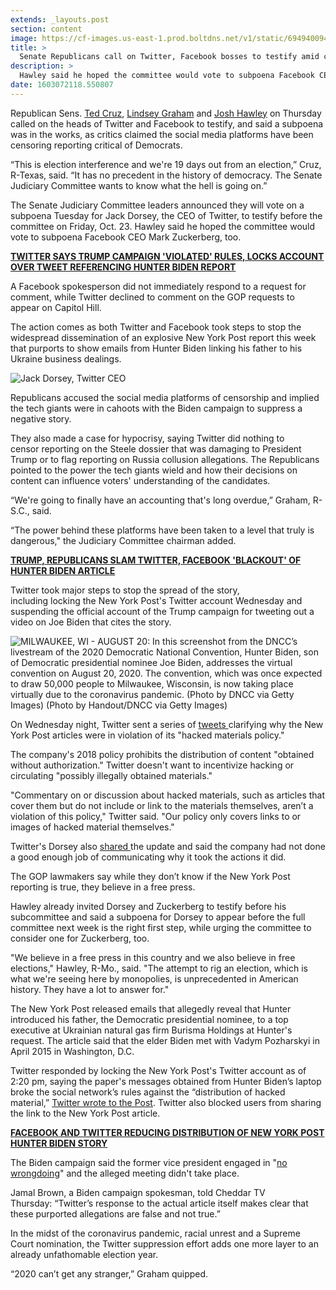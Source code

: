 ```yaml
--- 
extends: _layouts.post 
section: content 
image: https://cf-images.us-east-1.prod.boltdns.net/v1/static/694940094001/f5f579c5-5030-4423-b9e1-8fe468c5fd27/48872e05-c26d-4280-af7f-8bcd227b4da0/1280x720/match/image.jpg 
title: > 
  Senate Republicans call on Twitter, Facebook bosses to testify amid censorship claims, say subpoena in works 
description: > 
  Hawley said he hoped the committee would vote to subpoena Facebook CEO Mark Zuckerberg, too.Republicans accused the social media platforms of censorship and implied the tech giants were in cahoots with the Biden campaign to suppress a negative story.The GOP lawmakers say while they don’t know if the New York Post reporting is true, they believe in a free press.Twitter also blocked users from sharing the link to the New York Post article.FACEBOOK AND TWITTER REDUCING DISTRIBUTION OF NEW YORK POST HUNTER BIDEN STORYThe Biden campaign said the former vice president engaged in "no wrongdoing" and the alleged meeting didn't take place. 
date: 1603072118.550807 
--- 
```

<div><p class="speakable">Republican Sens. <a href="https://www.foxnews.com/category/person/ted-cruz" target="_blank">Ted Cruz</a>, <a href="https://www.foxnews.com/category/person/lindsey-graham" target="_blank">Lindsey Graham</a> and <a href="https://www.foxnews.com/person/h/josh-hawley" target="_blank">Josh Hawley</a> on Thursday called on the heads of Twitter and Facebook to testify, and said a subpoena was in the works, as critics claimed the social media platforms have been censoring reporting critical of Democrats.</p><p class="ad gam"></p><p class="ad gam"></p><p class="ad gam"></p><p class="speakable">&#8220;This is election interference and we're 19 days out from an election,&#8221; Cruz, R-Texas,&#160;said. &#8220;It has no precedent in the history of democracy. The Senate Judiciary Committee wants to know what the hell is going on.&#8221;</p><p>The Senate Judiciary Committee leaders announced they will vote on a subpoena Tuesday for Jack Dorsey, the CEO of Twitter, to testify before the committee on Friday, Oct. 23.&#160;Hawley said he hoped the committee would vote to subpoena Facebook CEO Mark&#160;Zuckerberg, too.&#160;</p><p><a href="https://www.foxnews.com/politics/twitter-trump-campaign-account-video-hunter-biden" target="_blank"><strong>TWITTER SAYS TRUMP CAMPAIGN 'VIOLATED' RULES, LOCKS ACCOUNT OVER TWEET REFERENCING HUNTER BIDEN REPORT</strong></a></p><p class="ad gam"></p><p>A Facebook spokesperson did not immediately respond to a request for comment, while&#160;Twitter declined to comment on the GOP requests&#160;to appear on Capitol Hill.</p><p class="ad gam"></p><p>The action comes as both Twitter and Facebook took steps to stop the widespread dissemination of an explosive New York Post&#160;report this week that purports to show emails from Hunter Biden linking his father to his Ukraine business dealings.&#160;</p><img src="https://a57.foxnews.com/static.foxnews.com/foxnews.com/content/uploads/2020/10/640/320/4dorsey-newsletter-xx.jpg?ve=1&amp;tl=1" alt="Jack Dorsey, Twitter CEO"><p>Republicans accused&#160;the social media platforms of censorship and implied the tech giants were in cahoots with the Biden campaign to suppress a negative story.</p><p class="ad gam"></p><p>They also made a case for hypocrisy, saying Twitter did nothing to censor&#160;reporting on the Steele dossier that was damaging to President Trump or to flag reporting on Russia collusion allegations. The Republicans pointed to the power the tech giants wield and how their decisions on content can influence voters' understanding of the candidates.</p><p class="ad gam"></p><p>&#8220;We're going to finally have an accounting that's long overdue,&#8221; Graham, R-S.C., said.</p><p class="ad gam"></p><p>&#8220;The power behind these platforms have been taken to a level that truly is dangerous," the Judiciary Committee chairman added.</p><p class="ad gam"></p><p><a href="https://www.foxnews.com/politics/republican-twitter-facebook-blackout-hunter-biden" target="_blank"><strong>TRUMP, REPUBLICANS SLAM TWITTER, FACEBOOK 'BLACKOUT' OF HUNTER BIDEN ARTICLE</strong></a></p><p>Twitter took major steps to stop the spread of the story, including&#160;locking&#160;the New York Post's Twitter account Wednesday and suspending the official&#160;account of the Trump campaign for tweeting out a video on Joe Biden that cites the story.</p><img src="https://a57.foxnews.com/static.foxnews.com/foxnews.com/content/uploads/2020/10/640/320/Hunter-Biden-Getty.jpg?ve=1&amp;tl=1" alt="MILWAUKEE, WI - AUGUST 20: In this screenshot from the DNCC&#8217;s livestream of the 2020 Democratic National Convention, Hunter Biden, son of Democratic presidential nominee Joe Biden, addresses the virtual convention on August 20, 2020. The convention, which was once expected to draw 50,000 people to Milwaukee, Wisconsin, is now taking place virtually due to the coronavirus pandemic. (Photo by DNCC via Getty Images) (Photo by Handout/DNCC via Getty Images)"><p>On Wednesday night, Twitter sent a series of&#160;<a href="https://twitter.com/twittersafety/status/1316525303930458115?s=21" target="_blank">tweets&#160;</a>clarifying why the New York Post articles were in violation of its&#160;"hacked materials policy."</p><p class="ad gam"></p><p class="ad gam"></p><p>The company's 2018 policy prohibits the distribution of content "obtained without authorization." Twitter doesn't want to incentivize hacking or circulating "possibly illegally obtained materials."</p><p>"Commentary on or discussion about hacked materials, such as articles that cover them but do not include or link to the materials themselves, aren&#8217;t a violation of this policy," Twitter said. "Our policy only covers links to or images of hacked material themselves."</p><p class="ad gam"></p><p>Twitter's Dorsey also&#160;<a href="https://twitter.com/jack/status/1316528193621327876" target="_blank">shared&#160;</a>the update and said the company had not done a good enough job of communicating why it took the actions it did.</p><p class="ad gam"></p><p>The GOP lawmakers say while they don&#8217;t know if the New York Post reporting is true, they believe in a free press.</p><p class="ad gam"></p><p>Hawley already invited Dorsey and Zuckerberg to testify before his subcommittee and said a subpoena for Dorsey to appear before the full committee next week is the right first step, while urging the committee to consider one for Zuckerberg, too.&#160;</p><p>"We believe in a free press in this country and we also believe in free elections," Hawley, R-Mo., said. "The attempt to rig&#160;an election, which is what we're seeing here by monopolies,&#160;is unprecedented in American history. They have a lot to answer for."</p><p class="ad gam"></p><p>The New York Post&#160;released emails that allegedly reveal that Hunter introduced his father, the Democratic presidential nominee,&#160;to a top executive at Ukrainian natural gas firm Burisma Holdings at Hunter's request. The article said&#160;that the elder Biden&#160;met with Vadym Pozharskyi in April 2015 in Washington, D.C.</p><p>Twitter responded by locking the New York Post's Twitter account as of 2:20 pm,&#160;saying the paper's messages obtained from Hunter Biden&#8217;s laptop broke the social network&#8217;s rules against the &#8220;distribution of hacked material,&#8221;&#160;<a href="https://nypost.com/2020/10/14/facebook-twitter-block-the-post-from-posting/" target="_blank">Twitter wrote to the Post</a>. Twitter also blocked users from sharing the link to&#160;the New York Post article.</p><p class="ad gam"></p><p><strong><a href="https://www.foxbusiness.com/technology/facebook-reducing-distribution-of-hunter-biden-story-in-new-york-post" target="_blank">FACEBOOK AND TWITTER REDUCING DISTRIBUTION OF NEW YORK POST HUNTER BIDEN STORY</a></strong></p><p class="ad gam"></p><p class="ad gam"></p><p>The Biden campaign said the former vice president engaged in "<a href="https://www.foxnews.com/politics/biden-camp-hits-back-at-hunter-biden-email-report-suggesting-then-vp-met-with-burisma-exec" target="_blank">no wrongdoing</a>" and the alleged meeting didn't take place.</p><p>Jamal Brown,&#160;a Biden campaign spokesman, told&#160;Cheddar TV Thursday:&#160;&#8220;Twitter&#8217;s response to the actual article itself makes clear that these purported allegations are false and not true.&#8221;</p><p>In the midst of the coronavirus pandemic, racial unrest and a Supreme Court nomination, the Twitter suppression effort adds one more layer to an already unfathomable election year.</p><p class="ad gam"></p><p class="ad gam"></p><p>&#8220;2020 can&#8217;t get any stranger,&#8221; Graham quipped.</p></div>